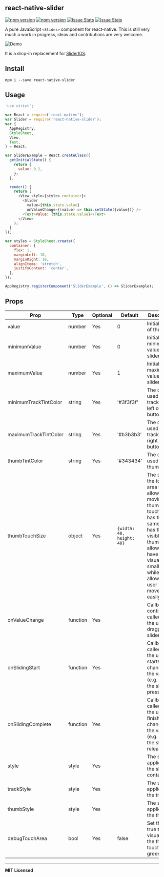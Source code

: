 ## react-native-slider

[![npm version](http://img.shields.io/npm/v/react-native-slider.svg?style=flat-square)](https://npmjs.org/package/react-native-slider "View this project on npm")
[![npm version](http://img.shields.io/npm/dm/react-native-slider.svg?style=flat-square)](https://npmjs.org/package/react-native-slider "View this project on npm")
[![Issue Stats](http://issuestats.com/github/jeanregisser/react-native-slider/badge/pr?style=flat-square)](https://github.com/jeanregisser/react-native-slider/pulls?q=is%3Apr+is%3Aclosed)
[![Issue Stats](http://issuestats.com/github/jeanregisser/react-native-slider/badge/issue?style=flat-square)](https://github.com/jeanregisser/react-native-slider/issues?q=is%3Aissue+is%3Aclosed)

A pure JavaScript `<Slider>` component for react-native. This is still very much a work
in progress, ideas and contributions are very welcome.

![Demo](https://raw.githubusercontent.com/jeanregisser/react-native-slider/master/Screenshots/basic.png)

It is a drop-in replacement for [SliderIOS](http://facebook.github.io/react-native/docs/sliderios.html).

## Install

```shell
npm i --save react-native-slider
```

## Usage

```javascript
'use strict';

var React = require('react-native');
var Slider = require('react-native-slider');
var {
  AppRegistry,
  StyleSheet,
  View,
  Text,
} = React;

var SliderExample = React.createClass({
  getInitialState() {
    return {
      value: 0.2,
    };
  },

  render() {
    return (
      <View style={styles.container}>
        <Slider
          value={this.state.value}
          onValueChange={(value) => this.setState({value})} />
        <Text>Value: {this.state.value}</Text>
      </View>
    );
  }
});

var styles = StyleSheet.create({
  container: {
    flex: 1,
    marginLeft: 10,
    marginRight: 10,
    alignItems: 'stretch',
    justifyContent: 'center',
  },
});

AppRegistry.registerComponent('SliderExample', () => SliderExample);
```

## Props

Prop                  | Type     | Optional | Default                   | Description
--------------------- | -------- | -------- | ------------------------- | -----------
value                 | number   | Yes      | 0                         | Initial value of the slider
minimumValue          | number   | Yes      | 0                         | Initial minimum value of the slider
maximumValue          | number   | Yes      | 1                         | Initial maximum value of the slider
minimumTrackTintColor | string   | Yes      | '#3f3f3f'                 | The color used for the track to the left of the button
maximumTrackTintColor | string   | Yes      | '#b3b3b3'                 | The color used for the track to the right of the button
thumbTintColor        | string   | Yes      | '#343434'                 | The color used for the thumb
thumbTouchSize        | object   | Yes      | `{width: 40, height: 40}` | The size of the touch area that allows moving the thumb. The touch area has the same center has the visible thumb. This allows to have a visually small thumb while still allowing the user to move it easily.
onValueChange         | function | Yes      |                           | Callback continuously called while the user is dragging the slider
onSlidingStart        | function | Yes      |                           | Callback called when the user starts changing the value (e.g. when the slider is pressed)
onSlidingComplete     | function | Yes      |                           | Callback called when the user finishes changing the value (e.g. when the slider is released)
style                 | style    | Yes      |                           | The style applied to the slider container
trackStyle            | style    | Yes      |                           | The style applied to the track
thumbStyle            | style    | Yes      |                           | The style applied to the thumb
debugTouchArea        | bool     | Yes      | false                     | Set this to true to visually see the thumb touch rect in green.

---

**MIT Licensed**
